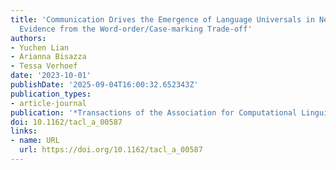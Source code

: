 ```yaml
---
title: 'Communication Drives the Emergence of Language Universals in Neural Agents:
  Evidence from the Word-order/Case-marking Trade-off'
authors:
- Yuchen Lian
- Arianna Bisazza
- Tessa Verhoef
date: '2023-10-01'
publishDate: '2025-09-04T16:00:32.652343Z'
publication_types:
- article-journal
publication: '*Transactions of the Association for Computational Linguistics (TACL)*'
doi: 10.1162/tacl_a_00587
links:
- name: URL
  url: https://doi.org/10.1162/tacl_a_00587
---
```

